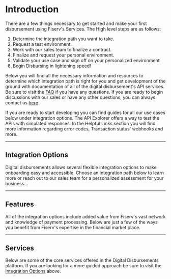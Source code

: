 # Introduction

There are a few things necessary to get started and make your first disbursement using Fiserv's Services. The High level steps are as follows:

1. Determine the integration path you want to take.
2. Request a test environment.
3. Work with our sales team to finalize a contract.
4. Finalize and request your personal environment.
5. Validate your use case and sign off on your personalized environment
6. Begin Disbursing in lightening speed!

Below you will find all the necessary information and resources to determine which integration path is right for you and get development of the ground with documentation of all of the digital disbursement's API services. Be sure to visit the [FAQ](?path=docs/faq/faq.md) if you have any questions. If you are ready to begin discussions with our sales or have any other questions, you can always contact us [here](https://www.carat.fiserv.com/en-us/contact/?utm_campaign=payouts_content).

If you are ready to start developing you can find guides for all our use cases below under integration options. The API Explorer offers a way to test the APIs with simulated responses. In the Helpful Links section you will find more information regarding error codes, Transaction status' webhooks and more.

----

## Integration Options

Digital disbursements allows several flexible integration options to make onboarding easy and accessible. Choose an integration path below to learn more or reach out to our sales team for a personalized assessment for your business...

<!-- type: row -->

<!-- type: card
    title: <div style="text-align:center;width:100%;height:25%"><img src="/assets/images/icons/Person-and-computer.png" alt="Portal Icon" title="Portal Icon" style="width: auto;height: 25%;max-height: 100px;"></div><div style="text-align:center;width:100%"> Payments Portal </div>
    
    Description: Disburse payouts through the most popular channels in a Client-Branded Portal that minimizes cost and maximizes speed to market.

    link: ?path=docs/interactive-guide/portalflow.md
-->

<!-- type: card
title: <div style="text-align:center;width:100%;height:25%"><img src="/assets/images/icons/hosted-pages-icon.png" alt="Hosted pages icon" title="Hosted pages icon" style="width: auto;height: 25%;max-height: 100px;"></div><div style="text-align:center;width:100%"> Hosted Payments Page </div>
description: Offers the use of a client-branded iframe to manage customer experience, send account information (PCI data) directly to Fiserv, and receive an encrypted token for future use.
link: ?path=docs/interactive-guide/hp_flow.md
-->

<!-- type: card
title: <div style="text-align:center;width:100%;height:25%"><img src="/assets/images/icons/api-connection.png" alt="API icon" title="API icon" style="width: auto;height: 25%;max-height: 100px;"></div><div style="text-align:center;width:100%"> API Only </div>
description: With Fiserv's simple, modern APIs you can direct flow to users with the confidence of a secure and fast Payments backend.
link: ?path=docs/interactive-guide/apiflow.md
-->

<!-- type: row-end -->

<!-- type: row -->

<!-- type: card
title: <div style="text-align:center;width:100%;height:25%"><img src="/assets/images/icons/api-connection.png" alt="API icon" title="API icon" style="width: auto;height: 25%;max-height: 100px;"></div><div style="text-align:center;width:100%"> Batch Processing </div>
description: Process a payment file using Fiserv's fast-secure payments solutions to deliver customers fast payments with little upfront development cost.
link: ?path=docs/interactive-guide/batchflow.md
-->

<!-- type: card
title: <div style="text-align:center;width:100%;height:25%"><img src="/assets/images/icons/Bulk-processing.png" alt="Batch icon" title="Batch icon" style="width: auto;height: 25%;max-height: 100px;"></div><div style="text-align:center;width:100%"> Bulk Upload </div>
description: Create and process payments in bulk using Fiserv's modern ClientLine Portal with no technical knowledge or integration needed.
link: ?path=docs/interactive-guide/bulkflow.md
-->

<!-- type: row-end -->

----

## Features

All of the integration options include added value from Fiserv's vast network and knowledge of payment processing. Below are just a few of the ways you benefit from Fiserv's expertise in the financial market place.

<!-- type: row -->

<!-- type: card 
title: Fraud Controls
description: Help reduce risk through our AI-based fraud engine which recognizes and predicts new fraud patterns.
link: ?path=docs/documentation/features/fraud.md
-->

<!-- type: card 
title: Tokenization
description: Eliminate PCI burden and secure your customers’ payment credentials
link: ?path=docs/documentation/features/tokenization.md
-->

<!-- type: card 
title: Payment Options
description: Deliver fast, secure, cost-effective digital payout capabilities to your customers how and when they want – on weekends, holidays and after hours.
link: ?path=docs/documentation/features/payment-options.md
-->

<!-- type: row-end -->

----

## Services

Below are some of the core services offered in the Digital Disbursements platform. If you are looking for a more guided approach be sure to visit the [Integration Options](?path=docs/introduction/introduction.md&branch=develop#integration-options) above.

<!-- type: row -->

<!-- type: card 
title: Account Vaulting Services
description: Securely store recipient account data to their profile for later use. 
link: ../api/?type=post&path=/ddp/v1/recipients/{merchantCustomerId}/accounts
-->

<!-- type: card 
title: Recipient Services
description: Create, Update, and View Recipient information.
link: ../api/?type=post&path=/ddp/v1/recipients
-->

<!-- type: row-end -->

<!-- type: row -->

<!-- type: card 
title: Payment Services
description: Disburse funds in 5 seconds through multiple payment channels
link: ../api/?type=post&path=/ddp/v1/payments
-->

<!-- type: card 
title: Transaction Services
description: View and cancel transactions.
link: ../api/?type=post&path=/ddp/v1/transactions/{transactionId}
-->

<!-- type: row-end -->

<!-- type: row -->

<!-- type: card 
title: Merchant  Services
description: Get Information about the Merchant Profile.
link: ../api/?type=post&path=/ddp/v1/merchantInfo
-->

<!-- type: row-end -->
